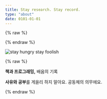 ```yaml
---
title: Stay research. Stay record.
type: "about"
date: 0101-01-01
---
```


{% raw %}
<div id="about">
{% endraw %}

![stay hungry stay foolish](https://user-images.githubusercontent.com/34805973/43272417-dc694970-9134-11e8-9c09-a6f81f3d8465.jpg)

{% raw %}
	<p><b class="highlight">책과 프로그래밍,</b> 배움의 기록</p>
	<p><b class="highlight">사유와 공부</b>를 게을리 하지 말아요. 공동체의 의무에요.</p>
</div>
{% endraw %}

